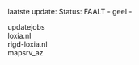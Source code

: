 laatste update: 
Status: FAALT - geel - 
<div class="service Y">updatejobs</div><div class="service R">loxia.nl</div><div class="service G">rigd-loxia.nl</div><div class="service G">mapsrv_az</div>